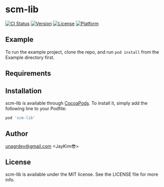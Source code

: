 # scm-lib

[![CI Status](https://img.shields.io/travis/unagrdev@gmail.com/scm-lib.svg?style=flat)](https://travis-ci.org/unagrdev@gmail.com/scm-lib)
[![Version](https://img.shields.io/cocoapods/v/scm-lib.svg?style=flat)](https://cocoapods.org/pods/scm-lib)
[![License](https://img.shields.io/cocoapods/l/scm-lib.svg?style=flat)](https://cocoapods.org/pods/scm-lib)
[![Platform](https://img.shields.io/cocoapods/p/scm-lib.svg?style=flat)](https://cocoapods.org/pods/scm-lib)

## Example

To run the example project, clone the repo, and run `pod install` from the Example directory first.

## Requirements

## Installation

scm-lib is available through [CocoaPods](https://cocoapods.org). To install
it, simply add the following line to your Podfile:

```ruby
pod 'scm-lib'
```

## Author

unagrdev@gmail.com <JayKim😎>

## License

scm-lib is available under the MIT license. See the LICENSE file for more info.
